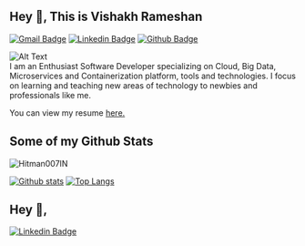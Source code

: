 ## Hey 👋, This is Vishakh Rameshan
[![Gmail Badge](https://img.shields.io/badge/-vishakh.km.94@gmail.com-c14438?style=flat&logo=Gmail&logoColor=white&link=mailto:vishakh.km.94@gmail.com)](mailto:vishakh.km.94@gmail.com) 
[![Linkedin Badge](https://img.shields.io/badge/-vishakhrameshan-0a48099a-0072b1?style=flat&logo=Linkedin&logoColor=white&link=https://www.linkedin.com/in/vishakh-rameshan-0a48099a/)](https://www.linkedin.com/in/vishakh-rameshan-0a48099a/) 
[![Github Badge](https://img.shields.io/badge/-Hitman007IN-grey?style=flat&logo=github&logoColor=white&link=https://github.com/Hitman007IN/)](https://www.github.com/Hitman007IN/) <p align='left'>![Alt Text](https://i.pinimg.com/originals/8a/f4/fe/8af4febc154ad406079ce04b7e9f70ee.gif)<br>I am an Enthusiast Software Developer specializing on Cloud, Big Data, Microservices and Containerization platform, tools and technologies. I focus on learning and teaching new areas of technology to newbies and professionals like me.</p><p align='left'> You can view my resume <a href='https://drive.google.com/file/d/1rLcq8Gcs72aqEJlqtCZYIbjvPODBE7CP/view?usp=sharing ' target=_blank><u>here</u>.</a></p>
## Some of my Github Stats
<p align=left> <img src=https://komarev.com/ghpvc/?username=Hitman007IN alt=Hitman007IN /> </p>

[![Github stats](https://github-readme-stats.vercel.app/api?username=Hitman007IN&show_icons=true&include_all_commits=true)](https://github.com/Hitman007IN/github-readme-stats)
[![Top Langs](https://github-readme-stats.vercel.app/api/top-langs/?username=Hitman007IN&layout=compact)](https://github.com/Hitman007IN/github-readme-stats)

## Hey 👋, 
[![Linkedin Badge](https://img.shields.io/badge/-vishakhrameshan-0a48099a-0072b1?style=flat&logo=Linkedin&logoColor=white&link=https://www.linkedin.com/in/vishakhrameshan-0a48099a/)](https://www.linkedin.com/in/vishakhrameshan-0a48099a/) 
